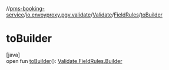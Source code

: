 //[pms-booking-service](../../../../index.md)/[io.envoyproxy.pgv.validate](../../index.md)/[Validate](../index.md)/[FieldRules](index.md)/[toBuilder](to-builder.md)

# toBuilder

[java]\
open fun [toBuilder](to-builder.md)(): [Validate.FieldRules.Builder](-builder/index.md)